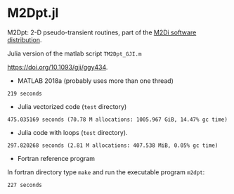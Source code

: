 # M2Dpt.jl

M2Dpt: 	2-D pseudo-transient routines, part of the [M2Di software distribution](https://bitbucket.org/lraess/m2di/).

Julia version of the matlab script `TM2Dpt_GJI.m`

https://doi.org/10.1093/gji/ggy434.

- MATLAB 2018a (probably uses more than one thread)
```
219 seconds
```

- Julia vectorized code (`test` directory)

```
475.035169 seconds (70.78 M allocations: 1005.967 GiB, 14.47% gc time)
```

- Julia code with loops (`test` directory).

```
297.820268 seconds (2.81 M allocations: 407.538 MiB, 0.05% gc time)
```

- Fortran reference program

In fortran directory type `make` and run the executable program `m2dpt`:

```
227 seconds
```
